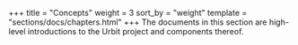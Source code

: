 +++
title = "Concepts"
weight = 3
sort_by = "weight"
template = "sections/docs/chapters.html"
+++
The documents in this section are high-level introductions to the Urbit project and components thereof.
